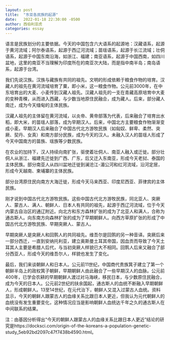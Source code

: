 ```yaml
---
layout: post
title:  "东亚各民族的起源"
date:   2022-01-18 22:30:00 -0500
author: 西伯利亚虎
categories: essay
---
```


语言是民族划分的主要依据。今天的中国包含六大语系的起源地：汉藏语系，起源于黄河流域；阿尔泰语系，起源于西辽河流域；苗瑶语系，起源于长江流域；壮侗语系，起源于中国东南沿海，如浙江、福建；南亚语系，起源于中国西南，如四川盆地，这里的南亚不当理解为印度所在的南亚次大陆，而是指中南半岛；南岛语系，起源于台湾。

我们先说汉族。汉族与藏族有共同的祖先。文明的形成依赖于粮食作物的培育。汉藏人的祖先在黄河流域培育了粟，即小米，这一粮食作物。公元前3000年，在中东培育出的大麦、小麦传到汉藏人祖先。汉藏人祖先的一支在青藏高原培育中大麦的变种青稞，从而进入西藏，与少数当地原住民融合，成为藏人。后来，部分藏人南迁，成为今天缅甸的主体民族。

汉藏人祖先的主体留在黄河流域，以炎帝、黄帝部落为代表，后来融合了培育出水稻，即大米，的苗瑶人部落，成为早期汉人。后来，中国北方主要粮食作物渐渐变成小麦。早期汉人后来融合了中国古代北方游牧民族（如匈奴、鲜卑、柔然、突厥、契丹、女真）和南方部分民族，成为今天的汉人。未融入汉人的苗瑶人形成了今天中国南方的苗族、瑶族等少数民族。

在农业的加持下，汉人持续向南扩张，驱使着壮侗人、南亚人融入或迁徙。部分壮侗人从浙江、福建先迁徙到广西、广东，后又迁入东南亚，形成今天老挝、泰国的主体民族。部分南亚人从四川盆地迁徙到澜沧江-湄公河和红河流域，沿河定居，形成今天越南、柬埔寨的主体民族。

部分台湾原住民向南方大海迁徙，形成今天马来西亚、印度尼西亚、菲律宾的主体民族。

刚才说到中国古代北方游牧民族。这些中国古代北方游牧民族，同北亚人、突厥人、蒙古人、满人、朝鲜人、日本人有共同的祖先，起源于西辽河流域，位于今天内蒙古自治区的通辽附近。向北方和东方森林扩张的成为了北亚人和满人，合称为通古斯人。向东南方向森林扩张的成为了早期朝鲜人。向西方草原扩张的形成了中国古代北方游牧民族、早期突厥人、蒙古人。

早期突厥人是突厥人和回鹘人的共同祖先。维吾尔是回鹘的另一种音译。突厥后来一部分西迁，一直到安纳托利亚，建立奥斯曼土耳其帝国，因血贡而导致了今天土耳其人主要是希腊人后代，与当初突厥人样貌已大不相同。回鹘人后来又融合了部分西亚人，形成今天的维吾尔人，样貌也发生了变化。

最后，我们来谈朝鲜人和日本人。公元前11世纪，中国商代贵族箕子建立了第一个朝鲜半岛上的政权箕子朝鲜，早期朝鲜人由此融合了一些早期汉人的血脉。公元前400年，已学会农耕的早期朝鲜人渡过对马海峡，移民日本，与少数原住民融合，成为今天的日本人。公元前2世纪的扶余国起，通古斯人的血统不断融入早期朝鲜人，形成朝鲜人。13至14世纪，在元代治下，朝鲜人又混入过蒙古人血统。资料显示，今天的朝鲜人跟蒙古人的血缘关系比跟日本人更近，但我认为元代朝鲜人的血统没有发生重要变化，这种情况应当是影响朝鲜人血统达千年之久的通古斯人在中间联系的结果。

注：由基因分析得出“今天的朝鲜人跟蒙古人的血缘关系比跟日本人更近”结论的研究是https://docksci.com/origin-of-the-koreans-a-population-genetic-study_5eb92bd2097c47f7438b4590.html。